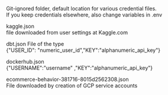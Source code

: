 Git-ignored folder, default location for various credential files.  
If you keep credentials elsewhere, also change variables in .env

kaggle.json  
file downloaded from user settings at Kaggle.com  

dbt.json
File of the type  
{"USER_ID": "numeric_user_id","KEY":"alphanumeric_api_key"}

dockerhub.json  
{"USERNAME":"username" ,"KEY":"alphanumeric_api_key"}

ecommerce-behavior-381716-8015d2562308.json  
File downloaded by creation of GCP service accounts  